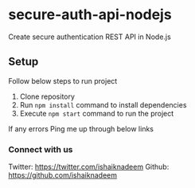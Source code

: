 # secure-auth-api-nodejs
Create secure authentication REST API in Node.js

## Setup
Follow below steps to run project

1. Clone repository
2. Run `npm install` command to install dependencies
3. Execute `npm start` command to run the project

If any errors Ping me up through below links

  
  
### Connect with us
Twitter: https://twitter.com/ishaiknadeem
Github: https://github.com/ishaiknadeem
